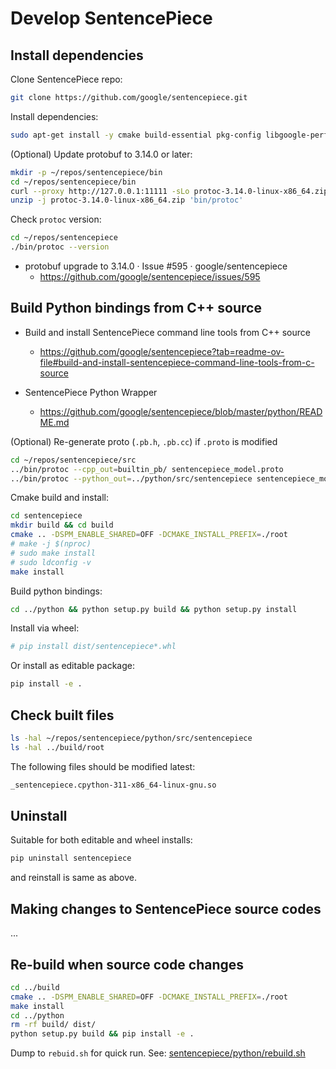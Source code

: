 # Develop SentencePiece

## Install dependencies

Clone SentencePiece repo:

```sh
git clone https://github.com/google/sentencepiece.git
```

Install dependencies:

```sh
sudo apt-get install -y cmake build-essential pkg-config libgoogle-perftools-dev protobuf-compiler libprotobuf-dev
```

(Optional) Update protobuf to 3.14.0 or later:

```sh
mkdir -p ~/repos/sentencepiece/bin
cd ~/repos/sentencepiece/bin
curl --proxy http://127.0.0.1:11111 -sLo protoc-3.14.0-linux-x86_64.zip https://github.com/protocolbuffers/protobuf/releases/download/v3.14.0/protoc-3.14.0-linux-x86_64.zip
unzip -j protoc-3.14.0-linux-x86_64.zip 'bin/protoc'
```

Check `protoc` version:

```sh
cd ~/repos/sentencepiece
./bin/protoc --version
```

* protobuf upgrade to 3.14.0 · Issue #595 · google/sentencepiece
  * https://github.com/google/sentencepiece/issues/595

## Build Python bindings from C++ source

* Build and install SentencePiece command line tools from C++ source
  * https://github.com/google/sentencepiece?tab=readme-ov-file#build-and-install-sentencepiece-command-line-tools-from-c-source

* SentencePiece Python Wrapper
  * https://github.com/google/sentencepiece/blob/master/python/README.md

(Optional) Re-generate proto (`.pb.h`, `.pb.cc`) if `.proto` is modified

```sh
cd ~/repos/sentencepiece/src
../bin/protoc --cpp_out=builtin_pb/ sentencepiece_model.proto
../bin/protoc --python_out=../python/src/sentencepiece sentencepiece_model.proto
```

Cmake build and install:

```sh
cd sentencepiece
mkdir build && cd build
cmake .. -DSPM_ENABLE_SHARED=OFF -DCMAKE_INSTALL_PREFIX=./root
# make -j $(nproc)
# sudo make install
# sudo ldconfig -v
make install
```

Build python bindings:

```sh
cd ../python && python setup.py build && python setup.py install
```

Install via wheel:

```sh
# pip install dist/sentencepiece*.whl
```

Or install as editable package:

```sh
pip install -e .
```

## Check built files

```sh
ls -hal ~/repos/sentencepiece/python/src/sentencepiece
ls -hal ../build/root
```

The following files should be modified latest:

```sh
_sentencepiece.cpython-311-x86_64-linux-gnu.so
```

## Uninstall
  
Suitable for both editable and wheel installs:

```sh
pip uninstall sentencepiece
```

and reinstall is same as above.

## Making changes to SentencePiece source codes

...

## Re-build when source code changes

```sh
cd ../build
cmake .. -DSPM_ENABLE_SHARED=OFF -DCMAKE_INSTALL_PREFIX=./root
make install
cd ../python
rm -rf build/ dist/
python setup.py build && pip install -e .
```

Dump to `rebuid.sh` for quick run.
See: [sentencepiece/python/rebuild.sh](https://github.com/Hansimov/sentencepiece/blob/master/python/rebuild.sh)